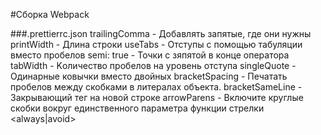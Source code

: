 #Сборка Webpack

###.prettierrc.json
trailingComma - Добавлять запятые, где они нужны
printWidth - Длина строки
useTabs - Отступы с помощью табуляции вместо пробелов
semi: true - Точки с зяпятой в конце оператора
tabWidth - Kоличество пробелов на уровень отступа
singleQuote - Одинарные ковычки вместо двойных
bracketSpacing - Печатать пробелов между скобками в литералах объекта.
bracketSameLine - Закрывающий тег на новой строке
arrowParens - Включите круглые скобки вокруг единственного параметра функции стрелки <always|avoid>
